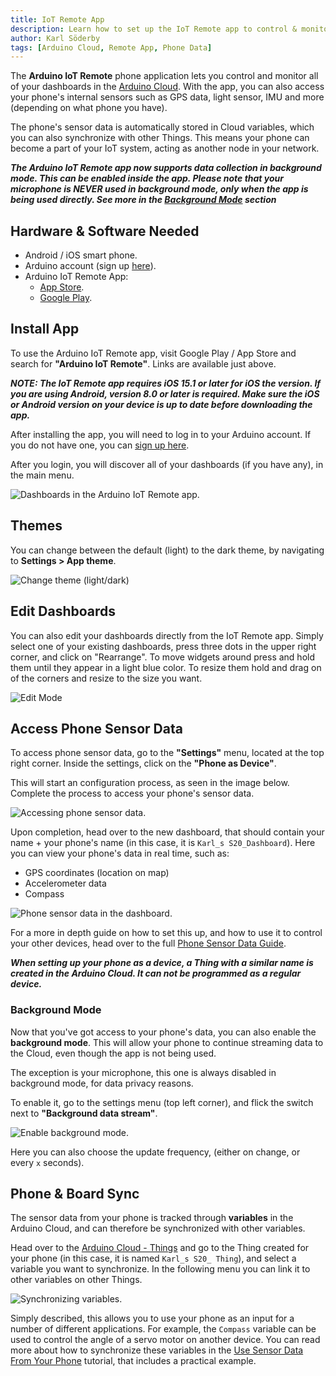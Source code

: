 ```yaml
---
title: IoT Remote App
description: Learn how to set up the IoT Remote app to control & monitor your dashboards and access your phone's sensor data.
author: Karl Söderby
tags: [Arduino Cloud, Remote App, Phone Data]
---
```


The **Arduino IoT Remote** phone application lets you control and monitor all of your dashboards in the [Arduino Cloud](https://app.arduino.cc/). With the app, you can also access your phone's internal sensors such as GPS data, light sensor, IMU and more (depending on what phone you have).

The phone's sensor data is automatically stored in Cloud variables, which you can also synchronize with other Things. This means your phone can become a part of your IoT system, acting as another node in your network.

***The Arduino IoT Remote app now supports data collection in background mode. This can be enabled inside the app. Please note that your microphone is NEVER used in background mode, only when the app is being used directly. See more in the [Background Mode](#background-mode) section***

## Hardware & Software Needed

- Android / iOS smart phone.
- Arduino account (sign up [here](https://login.arduino.cc/login)).
- Arduino IoT Remote App:
  - [App Store](https://apps.apple.com/us/app/arduino-iot-cloud-remote/id1514358431).
  - [Google Play](https://play.google.com/store/apps/details?id=cc.arduino.cloudiot).

## Install App

To use the Arduino IoT Remote app, visit Google Play / App Store and search for **"Arduino IoT Remote"**. Links are available just above.

***NOTE: The IoT Remote app requires iOS 15.1 or later for iOS the version. If you are using Android, version 8.0 or later is required. Make sure the iOS or Android version on your device is up to date before downloading the app.***

After installing the app, you will need to log in to your Arduino account. If you do not have one, you can [sign up here](https://login.arduino.cc/login).

After you login, you will discover all of your dashboards (if you have any), in the main menu. 

![Dashboards in the Arduino IoT Remote app.](assets/overview.png)

## Themes

You can change between the default (light) to the dark theme, by navigating to **Settings > App theme**.

![Change theme (light/dark)](assets/app-theme.png)

## Edit Dashboards

You can also edit your dashboards directly from the IoT Remote app. Simply select one of your existing dashboards, press three dots in the upper right corner, and click on "Rearrange". To move widgets around press and hold them until they appear in a light blue color. To resize them hold and drag on of the corners and resize to the size you want.


![Edit Mode](./assets/edit-dashbaord.png)

## Access Phone Sensor Data

To access phone sensor data, go to the **"Settings"** menu, located at the top right corner. Inside the settings, click on the **"Phone as Device"**. 

This will start an configuration process, as seen in the image below. Complete the process to access your phone's sensor data.

![Accessing phone sensor data.](assets/remote-app-setup.png)

Upon completion, head over to the new dashboard, that should contain your name + your phone's name (in this case, it is `Karl_s S20_Dashboard`). Here you can view your phone's data in real time, such as:
- GPS coordinates (location on map)
- Accelerometer data
- Compass

![Phone sensor data in the dashboard.](assets/remote-app-dashboard.png)

For a more in depth guide on how to set this up, and how to use it to control your other devices, head over to the full [Phone Sensor Data Guide](/arduino-cloud/iot-remote-app/iot-remote-phone-sensors).

***When setting up your phone as a device, a Thing with a similar name is created in the Arduino Cloud. It can not be programmed as a regular device.***

### Background Mode

Now that you've got access to your phone's data, you can also enable the **background mode**. This will allow your phone to continue streaming data to the Cloud, even though the app is not being used.

The exception is your microphone, this one is always disabled in background mode, for data privacy reasons.

To enable it, go to the settings menu (top left corner), and flick the switch next to **"Background data stream"**.

![Enable background mode.](assets/remote-app-activate-bkg-mode.png)

Here you can also choose the update frequency, (either on change, or every `x` seconds).

## Phone & Board Sync

The sensor data from your phone is tracked through **variables** in the Arduino Cloud, and can therefore be synchronized with other variables.

Head over to the [Arduino Cloud - Things](https://app.arduino.cc/things) and go to the Thing created for your phone (in this case, it is named `Karl_s S20_ Thing`), and select a variable you want to synchronize. In the following menu you can link it to other variables on other Things.
 
![Synchronizing variables.](assets/remote-app-cloud-variables.png)

Simply described, this allows you to use your phone as an input for a number of different applications. For example, the `Compass` variable can be used to control the angle of a servo motor on another device. You can read more about how to synchronize these variables in the [Use Sensor Data From Your Phone](/arduino-cloud/iot-remote-app/iot-remote-phone-sensors) tutorial, that includes a practical example.